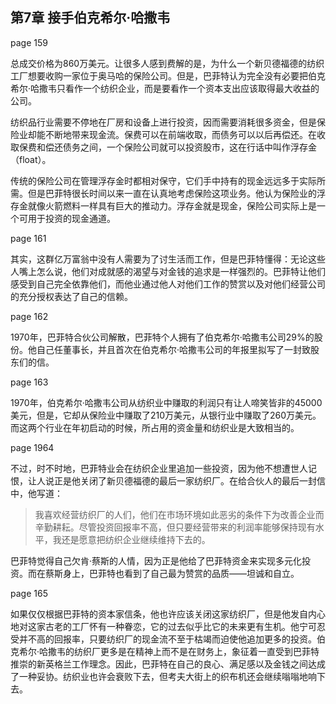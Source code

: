 ## 第7章 接手伯克希尔·哈撒韦

page 159

总成交价格为860万美元。让很多人感到费解的是，为什么一个新贝德福德的纺织工厂想要收购一家位于奥马哈的保险公司。但是，巴菲特认为完全没有必要把伯克希尔·哈撒韦只看作一个纺织企业，而是要看作一个资本支出应该取得最大收益的公司。

纺织品行业需要不停地在厂房和设备上进行投资，因而需要消耗很多资金，但是保险业却能不断地带来现金流。保费可以在前端收取，而债务可以以后再偿还。在收取保费和偿还债务之间，一个保险公司就可以投资股市，这在行话中叫作浮存金（float）。

传统的保险公司在管理浮存金时都相对保守，它们手中持有的现金远远多于实际所需。但是巴菲特很长时间以来一直在认真地考虑保险这项业务。他认为保险业的浮存金就像火箭燃料一样具有巨大的推动力。浮存金就是现金，保险公司实际上是一个可用于投资的现金通道。

page 161

其实，这群亿万富翁中没有人需要为了讨生活而工作，但是巴菲特懂得：无论这些人嘴上怎么说，他们对成就感的渴望与对金钱的追求是一样强烈的。巴菲特让他们感受到自己完全依靠他们，而他业通过他人对他们工作的赞赏以及对他们经营公司的充分授权表达了自己的信赖。

page 162

1970年，巴菲特合伙公司解散，巴菲特个人拥有了伯克希尔·哈撒韦公司29%的股份。他自己任董事长，并且首次在伯克希尔·哈撒韦公司的年报里拟写了一封致股东们的信。

page 163

1970年，伯克希尔·哈撒韦公司从纺织业中赚取的利润只有让人啼笑皆非的45000美元，但是，它却从保险业中赚取了210万美元，从银行业中赚取了260万美元。而这两个行业在年初启动的时候，所占用的资金量和纺织业是大致相当的。

page 1964

不过，时不时地，巴菲特业会在纺织企业里追加一些投资，因为他不想遭世人记恨，让人说正是他关闭了新贝德福德的最后一家纺织厂。在给合伙人的最后一封信中，他写道：

> 我喜欢经营纺织厂的人们，他们在市场环境如此恶劣的条件下为改善企业而辛勤耕耘。尽管投资回报率不高，但只要经营带来的利润率能够保持现有水平，我还是愿意把纺织企业继续维持下去的。

巴菲特觉得自己欠肯·蔡斯的人情，因为正是他给了巴菲特资金来实现多元化投资。而在蔡斯身上，巴菲特也看到了自己最为赞赏的品质——坦诚和自立。

page 165

如果仅仅根据巴菲特的资本家信条，他也许应该关闭这家纺织厂，但是他发自内心地对这家古老的工厂怀有一种眷恋，它的过去似乎比它的未来更有生机。他宁可忍受并不高的回报率，只要纺织厂的现金流不至于枯竭而迫使他追加更多的投资。伯克希尔·哈撒韦的纺织厂更多是在精神上而不是在财务上，象征着一直受到巴菲特推崇的新英格兰工作理念。因此，巴菲特在自己的良心、满足感以及金钱之间达成了一种妥协。纺织业也许会衰败下去，但考夫大街上的织布机还会继续嗡嗡地响下去。
